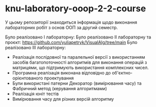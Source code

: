 # knu-laboratory-ooop-2-2-course

У цьому репозиторії знаходиться інформація щодо виконання лабораторних робіт з основ ООП за другий семестр.

Було реалізовано І лабораторну:
Було реалізовано ІІ лабораторну та проєкт: https://github.com/yuliapetryk/VisualAlg/tree/main
Було реалізовано ІІІ лабораторну:
- Реалізація послідовної та паралельної версії з використанням засобів багатопоточності алгоритмів для виконання операцій з матрицями, що підтримують використання комплексних чисел.
- Програмна реалізація виконана відповідно до об'єктно-орієнтованого проектування
- Були використані патерни Декоратор (вимірювання часу) та Фабричний метод (керування алгоритмами)
- Реалізація юніт тестів
- Вимірювання часу для різних версій алгоритму
